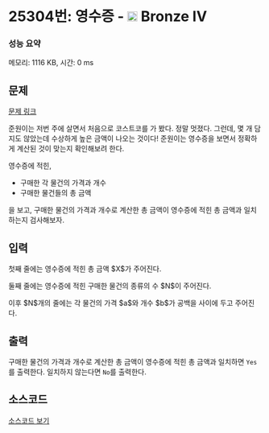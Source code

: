 # 25304번: 영수증 - <img src="https://static.solved.ac/tier_small/2.svg" style="height:20px" /> Bronze IV

<!-- performance -->
### 성능 요약
메모리: 1116 KB, 시간: 0 ms
<!-- end -->

## 문제

[문제 링크](https://boj.kr/25304)

<p>준원이는 저번 주에 살면서 처음으로 코스트코를 가 봤다. 정말 멋졌다. 그런데, 몇 개 담지도 않았는데&nbsp;수상하게 높은&nbsp;금액이 나오는&nbsp;것이다!&nbsp;준원이는 영수증을 보면서 정확하게 계산된 것이 맞는지 확인해보려 한다.</p>

<p>영수증에 적힌,</p>

<ul>
<li>구매한 각 물건의 가격과 개수</li>
<li>구매한 물건들의 총 금액</li>
</ul>

<p>을 보고,&nbsp;구매한 물건의 가격과 개수로 계산한 총 금액이 영수증에 적힌&nbsp;총 금액과 일치하는지 검사해보자.</p>

## 입력

<p>첫째 줄에는 영수증에 적힌 총 금액 $X$가&nbsp;주어진다.</p>

<p>둘째 줄에는 영수증에 적힌 구매한 물건의 종류의 수 $N$이&nbsp;주어진다.</p>

<p>이후 $N$개의 줄에는 각 물건의 가격 $a$와&nbsp;개수 $b$가 공백을 사이에 두고 주어진다.</p>

## 출력

<p>구매한 물건의 가격과 개수로 계산한 총 금액이 영수증에 적힌&nbsp;총 금액과 일치하면 <code>Yes</code>를 출력한다. 일치하지 않는다면 <code>No</code>를 출력한다.</p>

## 소스코드

[소스코드 보기](영수증.cpp)